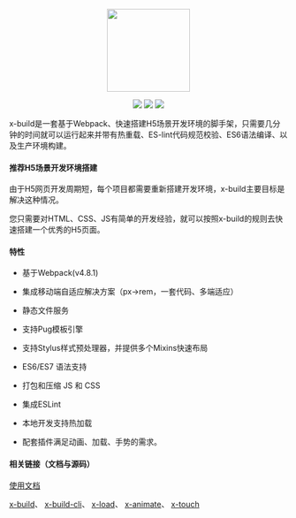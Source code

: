 <p align="center"><img src="https://ws3.sinaimg.cn/large/006tNbRwly1fwq1pr7r3sj308w06xmzr.jpg" width="150px"></p>

<p align="center">
  <img src="https://img.shields.io/jenkins/s/https/jenkins.qa.ubuntu.com/view/Precise/view/All%20Precise/job/precise-desktop-amd64_default.svg">
  <img src="https://img.shields.io/badge/npm-v4.4.1-blue.svg">
  <img src="https://img.shields.io/github/license/mashape/apistatus.svg">
</p>

x-build是一套基于Webpack、快速搭建H5场景开发环境的脚手架，只需要几分钟的时间就可以运行起来并带有热重载、ES-lint代码规范校验、ES6语法编译、以及生产环境构建。

#### 推荐H5场景开发环境搭建

由于H5网页开发周期短，每个项目都需要重新搭建开发环境，x-build主要目标是解决这种情况。

您只需要对HTML、CSS、JS有简单的开发经验，就可以按照x-build的规则去快速搭建一个优秀的H5页面。


#### 特性

- 基于Webpack(v4.8.1)

- 集成移动端自适应解决方案（px->rem，一套代码、多端适应）

- 静态文件服务

- 支持Pug模板引擎

- 支持Stylus样式预处理器，并提供多个Mixins快速布局

- ES6/ES7 语法支持

- 打包和压缩 JS 和 CSS

- 集成ESLint

- 本地开发支持热加载

- 配套插件满足动画、加载、手势的需求。

#### 相关链接（文档与源码）

[使用文档](https://codexu.github.io/)

[x-build](https://github.com/codexu/x-build)、
[x-build-cli](https://github.com/codexu/x-build-cli)、
[x-load](https://github.com/codexu/x-load)、
[x-animate](https://github.com/codexu/x-animate)、
[x-touch](https://github.com/codexu/x-touch)